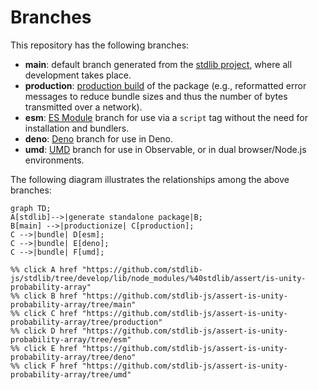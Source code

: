 <!--

@license Apache-2.0

Copyright (c) 2022 The Stdlib Authors.

Licensed under the Apache License, Version 2.0 (the "License");
you may not use this file except in compliance with the License.
You may obtain a copy of the License at

    http://www.apache.org/licenses/LICENSE-2.0

Unless required by applicable law or agreed to in writing, software
distributed under the License is distributed on an "AS IS" BASIS,
WITHOUT WARRANTIES OR CONDITIONS OF ANY KIND, either express or implied.
See the License for the specific language governing permissions and
limitations under the License.

-->

# Branches

This repository has the following branches:

-   **main**: default branch generated from the [stdlib project][stdlib-url], where all development takes place.
-   **production**: [production build][production-url] of the package (e.g., reformatted error messages to reduce bundle sizes and thus the number of bytes transmitted over a network).
-   **esm**: [ES Module][esm-url] branch for use via a `script` tag without the need for installation and bundlers.
-   **deno**: [Deno][deno-url] branch for use in Deno.
-   **umd**: [UMD][umd-url] branch for use in Observable, or in dual browser/Node.js environments.

The following diagram illustrates the relationships among the above branches:

```mermaid
graph TD;
A[stdlib]-->|generate standalone package|B;
B[main] -->|productionize| C[production];
C -->|bundle| D[esm];
C -->|bundle| E[deno];
C -->|bundle| F[umd];

%% click A href "https://github.com/stdlib-js/stdlib/tree/develop/lib/node_modules/%40stdlib/assert/is-unity-probability-array"
%% click B href "https://github.com/stdlib-js/assert-is-unity-probability-array/tree/main"
%% click C href "https://github.com/stdlib-js/assert-is-unity-probability-array/tree/production"
%% click D href "https://github.com/stdlib-js/assert-is-unity-probability-array/tree/esm"
%% click E href "https://github.com/stdlib-js/assert-is-unity-probability-array/tree/deno"
%% click F href "https://github.com/stdlib-js/assert-is-unity-probability-array/tree/umd"
```

[stdlib-url]: https://github.com/stdlib-js/stdlib/tree/develop/lib/node_modules/%40stdlib/assert/is-unity-probability-array
[production-url]: https://github.com/stdlib-js/assert-is-unity-probability-array/tree/production
[deno-url]: https://github.com/stdlib-js/assert-is-unity-probability-array/tree/deno
[umd-url]: https://github.com/stdlib-js/assert-is-unity-probability-array/tree/umd
[esm-url]: https://github.com/stdlib-js/assert-is-unity-probability-array/tree/esm